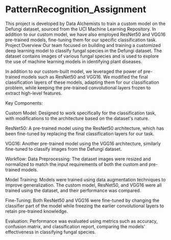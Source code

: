 # PatternRecognition_Assignment
This project is developed by Data Alchemists to train a custom model on the Defungi dataset, sourced from the UCI Machine Learning Repository. In addition to our custom model, we have also employed ResNet50 and VGG16 pre-trained models, fine-tuning them for our specific classification task.
Project Overview
Our team focused on building and training a customized deep learning model to classify fungal species in the Defungi dataset. The dataset contains images of various fungal species and is used to explore the use of machine learning models in identifying plant diseases.

In addition to our custom-built model, we leveraged the power of pre-trained models such as ResNet50 and VGG16. We modified the final classification layers of these models, adapting them for our classification problem, while keeping the pre-trained convolutional layers frozen to extract high-level features.


Key Components:



Custom Model: Designed to work specifically for the classification task, with modifications to the architecture based on the dataset's nature.

ResNet50: A pre-trained model using the ResNet50 architecture, which has been fine-tuned by replacing the final classification layers for our task.

VGG16: Another pre-trained model using the VGG16 architecture, similarly fine-tuned to classify images from the Defungi dataset.


Workflow:
Data Preprocessing: The dataset images were resized and normalized to match the input requirements of both the custom and pre-trained models.

Model Training: Models were trained using data augmentation techniques to improve generalization. The custom model, ResNet50, and VGG16 were all trained using the dataset, and their performance was compared.

Fine-Tuning: Both ResNet50 and VGG16 were fine-tuned by changing the classifier part of the model while freezing the earlier convolutional layers to retain pre-trained knowledge.


Evaluation:
Performance was evaluated using metrics such as accuracy, confusion matrix, and classification report, comparing the models' effectiveness in classifying fungal species.
